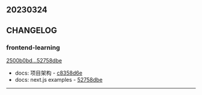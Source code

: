 ## 20230324

## CHANGELOG

### frontend-learning

[2500b0bd...52758dbe](https://github.com/zhbhun/frontend-learning/compare/2500b0bd...52758dbe)

* docs: 项目架构 - [c8358d6e](https://github.com/zhbhun/frontend-learning/commit/c8358d6e0d6e81649dd58483c51b96f8881db10a)
* docs: next.js examples - [52758dbe](https://github.com/zhbhun/frontend-learning/commit/52758dbee9ca36aded85a59336d37e9477384736)

---

